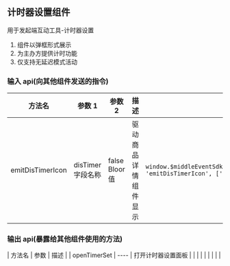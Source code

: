 ## 计时器设置组件

用于发起端互动工具-计时器设置

1. 组件以弹框形式展示
2. 为主办方提供计时功能
3. 仅支持无延迟模式活动

### 输入 api(向其他组件发送的指令)

| 方法名           | 参数 1            | 参数 2         | 描述                 | 代码块                                                                                                    |
| ---------------- | ----------------- | -------------- | -------------------- | --------------------------------------------------------------------------------------------------------- |
| emitDisTimerIcon | disTimer 字段名称 | false Bloor 值 | 驱动商品详情组件显示 | `window.$middleEventSdk.event.send(boxEventOpitons(this.cuid, 'emitDisTimerIcon', ['disTimer', false]));` |

### 输出 api(暴露给其他组件使用的方法)

| 方法名 | 参数 | 描述 |
| openTimerSet | ---- | 打开计时器设置面板 |
| | | |
| | | |
